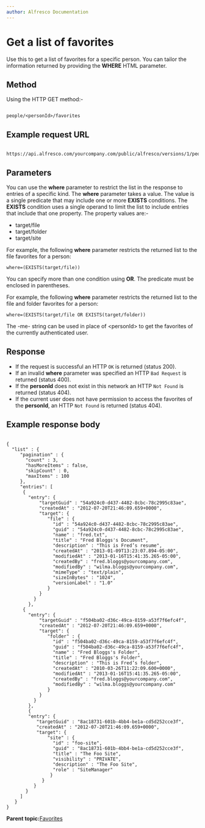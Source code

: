 ```yaml
---
author: Alfresco Documentation
---
```


# Get a list of favorites

Use this to get a list of favorites for a specific person. You can tailor the information returned by providing the **WHERE** HTML parameter.

## Method

Using the HTTP GET method:-

```

people/<personId>/favorites
```

## Example request URL

```

https://api.alfresco.com/yourcompany.com/public/alfresco/versions/1/people/fred.bloggs@yourcompany.com/favorites
```

## Parameters

You can use the **where** parameter to restrict the list in the response to entries of a specific kind. The **where** parameter takes a value. The value is a single predicate that may include one or more **EXISTS** conditions. The **EXISTS** condition uses a single operand to limit the list to include entries that include that one property. The property values are:-

-   target/file
-   target/folder
-   target/site

For example, the following **where** parameter restricts the returned list to the file favorites for a person:

```
where=(EXISTS(target/file)) 
```

You can specify more than one condition using **OR**. The predicate must be enclosed in parentheses.

For example, the following **where** parameter restricts the returned list to the file and folder favorites for a person:

```
where=(EXISTS(target/file OR EXISTS(target/folder))
```

The -me- string can be used in place of <personId\> to get the favorites of the currently authenticated user.

## Response

-   If the request is successful an HTTP `OK` is returned \(status 200\).
-   If an invalid **where** parameter was specified an HTTP `Bad Request` is returned \(status 400\).
-   If the **personId** does not exist in this network an HTTP `Not Found` is returned \(status 404\).
-   If the current user does not have permission to access the favorites of the **personId**, an HTTP `Not Found` is returned \(status 404\).

## Example response body

```

{
  "list" : {
     "pagination" : {
       "count" : 3,
       "hasMoreItems" : false,
       "skipCount" : 0,
       "maxItems" : 100
     },
     "entries": [  
      {
        "entry": {                                                
            "targetGuid" : "54a924c0-d437-4482-8cbc-78c2995c83ae",
            "createdAt" : "2012-07-20T21:46:09.659+0000",
            "target": {
               "file" : {
                 "id" : "54a924c0-d437-4482-8cbc-78c2995c83ae",
                 "guid" : "54a924c0-d437-4482-8cbc-78c2995c83ae",
                 "name" : "fred.txt",
                 "title" : "Fred Bloggs's Document",
                 "description" : "This is Fred’s resume",
                 "createdAt" : "2013-01-09T13:23:07.894-05:00",
                 "modifiedAt" : "2013-01-16T15:41:35.265-05:00",
                 "createdBy" : "fred.bloggs@yourcompany.com",
                 "modifiedBy" : "wilma.bloggs@yourcompany.com",
                 "mimeType" : "text/plain",
                 "sizeInBytes" : "1024",
                 "versionLabel" : "1.0"
               }
            }
          }
        },
      {
        "entry": {                                                
            "targetGuid" : "f504ba02-d36c-49ca-8159-a53f7f6efc4f",
            "createdAt" : "2012-07-20T21:46:09.659+0000",
            "target": {
               "folder" : {
                 "id" : "f504ba02-d36c-49ca-8159-a53f7f6efc4f",
                 "guid" : "f504ba02-d36c-49ca-8159-a53f7f6efc4f",
                 "name" : "Fred Bloggs's Folder",
                 "title" : "Fred Bloggs's Folder",
                 "description" : "This is Fred’s folder",
                 "createdAt" : "2010-03-26T11:22:09.600+0000",
                 "modifiedAt" : "2013-01-16T15:41:35.265-05:00",
                 "createdBy" : "fred.bloggs@yourcompany.com",
                 "modifiedBy" : "wilma.bloggs@yourcompany.com"
               }
            }
          }
        },
        {
        "entry": {                                                
           "targetGuid" : "8ac18731-601b-4bb4-be1a-cd5d252cce3f",
           "createdAt" : "2012-07-20T21:46:09.659+0000",
           "target": {
               "site" : {
                 "id" : "foo-site",
                 "guid" : "8ac18731-601b-4bb4-be1a-cd5d252cce3f",
                 "title" : "The Foo Site",
                 "visibility" : "PRIVATE",
                 "description" : "The Foo Site",
                 "role" : "SiteManager"
                }
             }
          }                                                                                    
       }                                                                                  
     ]
   }    
} 
```

**Parent topic:**[Favorites](../../../pra/1/concepts/pra-favorites.md)

